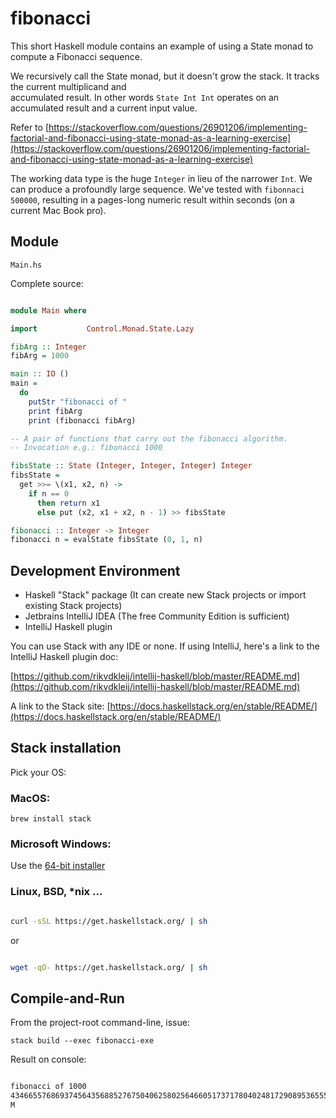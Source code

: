 # fibonacci

This short Haskell module contains an example of using a 
State monad to compute a Fibonacci sequence.

We recursively call the State monad, but it doesn't grow the stack. It tracks the current multiplicand and  
accumulated result. In other words `State Int Int` operates on an accumulated result and a current input value.

Refer to 
[https://stackoverflow.com/questions/26901206/implementing-factorial-and-fibonacci-using-state-monad-as-a-learning-exercise](https://stackoverflow.com/questions/26901206/implementing-factorial-and-fibonacci-using-state-monad-as-a-learning-exercise)

The working data type is the huge `Integer` in lieu of the narrower `Int`. We can produce a profoundly large sequence. 
We've tested with `fibonnaci 500000`, resulting in a pages-long numeric result within seconds 
(on a current Mac Book pro). 

## Module

`Main.hs`

Complete source:

```haskell

module Main where

import           Control.Monad.State.Lazy

fibArg :: Integer
fibArg = 1000

main :: IO ()
main =
  do
    putStr "fibonacci of "
    print fibArg
    print (fibonacci fibArg)

-- A pair of functions that carry out the fibonacci algorithm.
-- Invocation e.g.: fibonacci 1000

fibsState :: State (Integer, Integer, Integer) Integer
fibsState =
  get >>= \(x1, x2, n) ->
    if n == 0
      then return x1
      else put (x2, x1 + x2, n - 1) >> fibsState

fibonacci :: Integer -> Integer
fibonacci n = evalState fibsState (0, 1, n)

```

## Development Environment

+ Haskell "Stack" package (It can create new Stack projects or import existing Stack projects)
+ Jetbrains IntelliJ IDEA (The free Community Edition is sufficient)
+ IntelliJ Haskell plugin

You can use Stack with any IDE or none. If using IntelliJ, here's a link to the IntelliJ Haskell plugin doc:

[https://github.com/rikvdkleij/intellij-haskell/blob/master/README.md](https://github.com/rikvdkleij/intellij-haskell/blob/master/README.md)

A link to the Stack site: [https://docs.haskellstack.org/en/stable/README/](https://docs.haskellstack.org/en/stable/README/)

## Stack installation

Pick your OS:

### MacOS:

`brew install stack`

### Microsoft Windows:

Use the [64-bit installer](https://get.haskellstack.org/stable/windows-x86_64-installer.exe)

### Linux, BSD, *nix ...

```bash

curl -sSL https://get.haskellstack.org/ | sh

```

or

```bash

wget -qO- https://get.haskellstack.org/ | sh

```


## Compile-and-Run

From the project-root command-line, issue:

`stack build --exec fibonacci-exe`

Result on console:

```bash

fibonacci of 1000
43466557686937456435688527675040625802564660517371780402481729089536555417949051890403879840079255169295922593080322634775209689623239873322471161642996440906533187938298969649928516003704476137795166849228875
M

```
